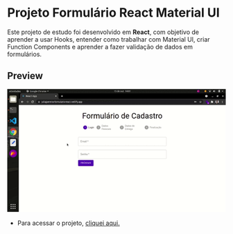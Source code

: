 # Projeto Formulário React Material UI

Este projeto de estudo foi desenvolvido em **React**, com objetivo de aprender a usar Hooks, entender como trabalhar com Material Ul, criar Function Components e aprender a fazer validação de dados em formulários.

## Preview

[![](./src/imagem.gif)]()

- Para acessar o projeto, [cliquei aqui.](https://juliajpereira-formulario-react.netlify.app/)
